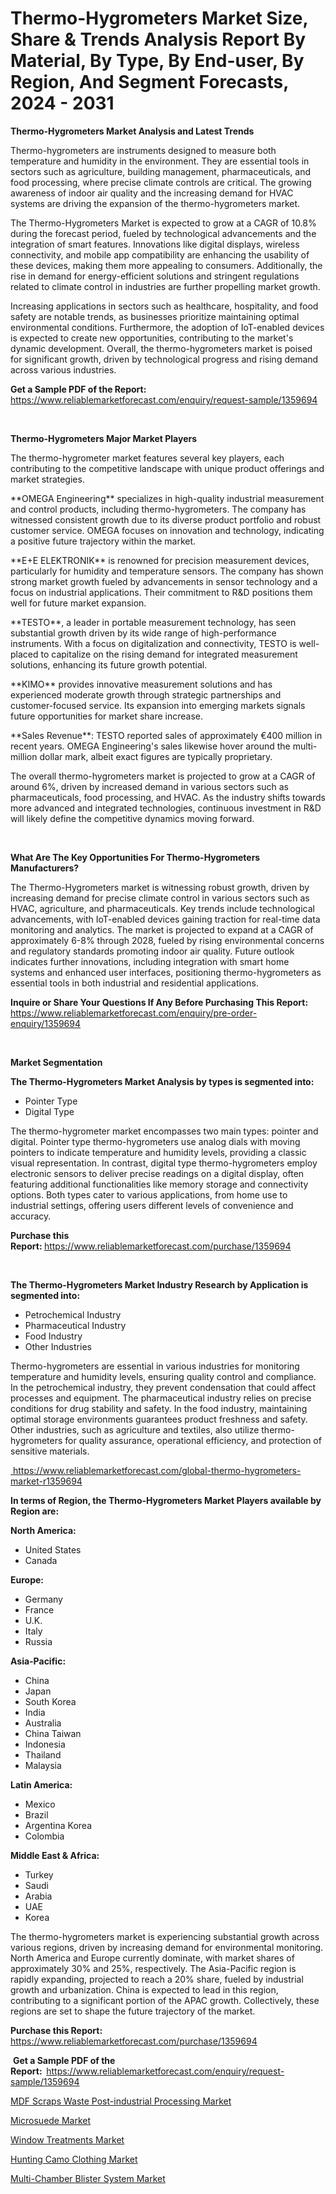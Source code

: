 <p><h1>Thermo-Hygrometers Market Size, Share & Trends Analysis Report By Material, By Type, By End-user, By Region, And Segment Forecasts, 2024 - 2031</h1></p><p><strong>Thermo-Hygrometers Market Analysis and Latest Trends</strong></p>
<p><p>Thermo-hygrometers are instruments designed to measure both temperature and humidity in the environment. They are essential tools in sectors such as agriculture, building management, pharmaceuticals, and food processing, where precise climate controls are critical. The growing awareness of indoor air quality and the increasing demand for HVAC systems are driving the expansion of the thermo-hygrometers market.</p><p>The Thermo-Hygrometers Market is expected to grow at a CAGR of 10.8% during the forecast period, fueled by technological advancements and the integration of smart features. Innovations like digital displays, wireless connectivity, and mobile app compatibility are enhancing the usability of these devices, making them more appealing to consumers. Additionally, the rise in demand for energy-efficient solutions and stringent regulations related to climate control in industries are further propelling market growth.</p><p>Increasing applications in sectors such as healthcare, hospitality, and food safety are notable trends, as businesses prioritize maintaining optimal environmental conditions. Furthermore, the adoption of IoT-enabled devices is expected to create new opportunities, contributing to the market's dynamic development. Overall, the thermo-hygrometers market is poised for significant growth, driven by technological progress and rising demand across various industries.</p></p>
<p><strong>Get a Sample PDF of the Report:&nbsp;</strong> <a href="https://www.reliablemarketforecast.com/enquiry/request-sample/1359694">https://www.reliablemarketforecast.com/enquiry/request-sample/1359694</a></p>
<p>&nbsp;</p>
<p><strong>Thermo-Hygrometers Major Market Players</strong></p>
<p><p>The thermo-hygrometer market features several key players, each contributing to the competitive landscape with unique product offerings and market strategies. </p><p>**OMEGA Engineering** specializes in high-quality industrial measurement and control products, including thermo-hygrometers. The company has witnessed consistent growth due to its diverse product portfolio and robust customer service. OMEGA focuses on innovation and technology, indicating a positive future trajectory within the market.</p><p>**E+E ELEKTRONIK** is renowned for precision measurement devices, particularly for humidity and temperature sensors. The company has shown strong market growth fueled by advancements in sensor technology and a focus on industrial applications. Their commitment to R&D positions them well for future market expansion.</p><p>**TESTO**, a leader in portable measurement technology, has seen substantial growth driven by its wide range of high-performance instruments. With a focus on digitalization and connectivity, TESTO is well-placed to capitalize on the rising demand for integrated measurement solutions, enhancing its future growth potential.</p><p>**KIMO** provides innovative measurement solutions and has experienced moderate growth through strategic partnerships and customer-focused service. Its expansion into emerging markets signals future opportunities for market share increase.</p><p>**Sales Revenue**: TESTO reported sales of approximately €400 million in recent years. OMEGA Engineering's sales likewise hover around the multi-million dollar mark, albeit exact figures are typically proprietary. </p><p>The overall thermo-hygrometers market is projected to grow at a CAGR of around 6%, driven by increased demand in various sectors such as pharmaceuticals, food processing, and HVAC. As the industry shifts towards more advanced and integrated technologies, continuous investment in R&D will likely define the competitive dynamics moving forward.</p></p>
<p>&nbsp;</p>
<p><strong>What Are The Key Opportunities For Thermo-Hygrometers Manufacturers?</strong></p>
<p><p>The Thermo-Hygrometers market is witnessing robust growth, driven by increasing demand for precise climate control in various sectors such as HVAC, agriculture, and pharmaceuticals. Key trends include technological advancements, with IoT-enabled devices gaining traction for real-time data monitoring and analytics. The market is projected to expand at a CAGR of approximately 6-8% through 2028, fueled by rising environmental concerns and regulatory standards promoting indoor air quality. Future outlook indicates further innovations, including integration with smart home systems and enhanced user interfaces, positioning thermo-hygrometers as essential tools in both industrial and residential applications.</p></p>
<p><strong>Inquire or Share Your Questions If Any Before Purchasing This Report:</strong> <a href="https://www.reliablemarketforecast.com/enquiry/pre-order-enquiry/1359694">https://www.reliablemarketforecast.com/enquiry/pre-order-enquiry/1359694</a></p>
<p>&nbsp;</p>
<p><strong>Market Segmentation</strong></p>
<p><strong>The Thermo-Hygrometers Market Analysis by types is segmented into:</strong></p>
<p><ul><li>Pointer Type</li><li>Digital Type</li></ul></p>
<p><p>The thermo-hygrometer market encompasses two main types: pointer and digital. Pointer type thermo-hygrometers use analog dials with moving pointers to indicate temperature and humidity levels, providing a classic visual representation. In contrast, digital type thermo-hygrometers employ electronic sensors to deliver precise readings on a digital display, often featuring additional functionalities like memory storage and connectivity options. Both types cater to various applications, from home use to industrial settings, offering users different levels of convenience and accuracy.</p></p>
<p><strong>Purchase this Report:&nbsp;</strong><a href="https://www.reliablemarketforecast.com/purchase/1359694">https://www.reliablemarketforecast.com/purchase/1359694</a></p>
<p>&nbsp;</p>
<p><strong>The Thermo-Hygrometers Market Industry Research by Application is segmented into:</strong></p>
<p><ul><li>Petrochemical Industry</li><li>Pharmaceutical Industry</li><li>Food Industry</li><li>Other Industries</li></ul></p>
<p><p>Thermo-hygrometers are essential in various industries for monitoring temperature and humidity levels, ensuring quality control and compliance. In the petrochemical industry, they prevent condensation that could affect processes and equipment. The pharmaceutical industry relies on precise conditions for drug stability and safety. In the food industry, maintaining optimal storage environments guarantees product freshness and safety. Other industries, such as agriculture and textiles, also utilize thermo-hygrometers for quality assurance, operational efficiency, and protection of sensitive materials.</p></p>
<p><a href="https://www.reliablemarketforecast.com/global-thermo-hygrometers-market-r1359694">&nbsp;https://www.reliablemarketforecast.com/global-thermo-hygrometers-market-r1359694</a></p>
<p><strong>In terms of Region, the Thermo-Hygrometers Market Players available by Region are:</strong></p>
<p>
    <p> <strong> North America: </strong>
        <ul>
            <li>United States</li>
            <li>Canada</li>
        </ul>
        </p> 
    <p> <strong> Europe: </strong>
        <ul>
            <li>Germany</li>
            <li>France</li>
            <li>U.K.</li>
            <li>Italy</li>
            <li>Russia</li>
        </ul>
        </p> 
    <p> <strong> Asia-Pacific: </strong>
        <ul>
            <li>China</li>
            <li>Japan</li>
            <li>South Korea</li>
            <li>India</li>
            <li>Australia</li>
            <li>China Taiwan</li>
            <li>Indonesia</li>
            <li>Thailand</li>
            <li>Malaysia</li>
        </ul>
        </p> 
    <p> <strong> Latin America: </strong>
        <ul>
            <li>Mexico</li>
            <li>Brazil</li>
            <li>Argentina Korea</li>
            <li>Colombia</li>
        </ul>
        </p> 
    <p> <strong> Middle East & Africa: </strong>
        <ul>
            <li>Turkey</li>
            <li>Saudi</li>
            <li>Arabia</li>
            <li>UAE</li>
            <li>Korea</li>
        </ul>
    </p>
    </p>
<p><p>The thermo-hygrometers market is experiencing substantial growth across various regions, driven by increasing demand for environmental monitoring. North America and Europe currently dominate, with market shares of approximately 30% and 25%, respectively. The Asia-Pacific region is rapidly expanding, projected to reach a 20% share, fueled by industrial growth and urbanization. China is expected to lead in this region, contributing to a significant portion of the APAC growth. Collectively, these regions are set to shape the future trajectory of the market.</p></p>
<p><strong>Purchase this Report: </strong><a href="https://www.reliablemarketforecast.com/purchase/1359694">https://www.reliablemarketforecast.com/purchase/1359694</a></p>
<p>&nbsp;<strong>Get a Sample PDF of the Report:&nbsp;&nbsp;</strong><a href="https://www.reliablemarketforecast.com/enquiry/request-sample/1359694">https://www.reliablemarketforecast.com/enquiry/request-sample/1359694</a></p>
<p><strong></strong></p>
<p><p><a href="https://issuu.com/reportprime-2/docs/mdf-scraps-waste-post-industrial-pr_5fcb44f2f7e9d9">MDF Scraps Waste Post-industrial Processing Market</a></p><p><a href="https://www.linkedin.com/pulse/how-microsuede-market-evolve-growth-analysis-year-2024-2031-nlgwf?trackingId=Ph9%2BAiUGSpSbH6kGOWc%2F4Q%3D%3D">Microsuede Market</a></p><p><a href="https://www.linkedin.com/pulse/window-treatments-market-global-insights-sales-trends-ywtne?trackingId=HMDxL2etQCm1K%2FPT3D8tog%3D%3D">Window Treatments Market</a></p><p><a href="https://www.linkedin.com/pulse/hunting-camo-clothing-industry-analysis-report-its-market-9ds1e?trackingId=5arXMT96RiiIXC62WqvuFw%3D%3D">Hunting Camo Clothing Market</a></p><p><a href="https://issuu.com/reportprime-2/docs/multi-chamber-blister-system-market_fd77f1a787d1b0">Multi-Chamber Blister System Market</a></p></p>